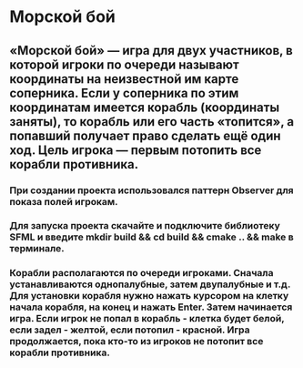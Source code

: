 # Морской бой
## «Морской бой» — игра для двух участников, в которой игроки по очереди называют координаты на неизвестной им карте соперника. Если у соперника по этим координатам имеется корабль (координаты заняты), то корабль или его часть «топится», а попавший получает право сделать ещё один ход. Цель игрока — первым потопить все корабли противника.

### При создании проекта использовался паттерн Observer для показа полей игрокам.
### Для запуска проекта скачайте и подключите библиотеку SFML и введите mkdir build && cd build && cmake .. && make в терминале. 
### Корабли располагаются по очереди игроками. Сначала устанавливаются однопалубные, затем двупалубные и т.д. Для установки корабля нужно нажать курсором на клетку начала корабля, на конец и нажать Enter. Затем начинается игра. Если игрок не попал в корабль - клетка будет белой, если задел - желтой, если потопил - красной. Игра продолжается, пока кто-то из игроков не потопит все корабли противника.
